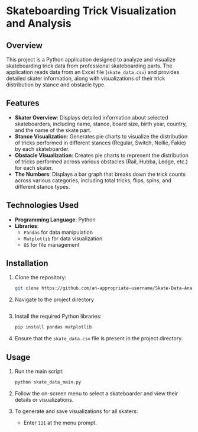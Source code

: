 # Skateboarding Trick Visualization and Analysis

## Overview
This project is a Python application designed to analyze and visualize skateboarding trick data from professional skateboarding parts. The application reads data from an Excel file (`skate_data.csv`) and provides detailed skater information, along with visualizations of their trick distribution by stance and obstacle type.

## Features
- **Skater Overview**: Displays detailed information about selected skateboarders, including name, stance, board size, birth year, country, and the name of the skate part.
- **Stance Visualization**: Generates pie charts to visualize the distribution of tricks performed in different stances (Regular, Switch, Nollie, Fakie) by each skateboarder.
- **Obstacle Visualization**: Creates pie charts to represent the distribution of tricks performed across various obstacles (Rail, Hubba, Ledge, etc.) for each skater.
- **The Numbers**: Displays a bar graph that breaks down the trick counts across various categories, including total tricks, flips, spins, and different stance types.

## Technologies Used
- **Programming Language**: Python
- **Libraries**:
  - `Pandas` for data manipulation
  - `Matplotlib` for data visualization
  - `OS` for file management

## Installation
1. Clone the repository:
    ```bash
    git clone https://github.com/an-appropriate-username/Skate-Data-Analytics-App
    ```
2. Navigate to the project directory
    ```
3. Install the required Python libraries:
    ```bash
    pip install pandas matplotlib
    ```
4. Ensure that the `skate_data.csv` file is present in the project directory.

## Usage
1. Run the main script:
    ```bash
    python skate_data_main.py
    ```
2. Follow the on-screen menu to select a skateboarder and view their details or visualizations.

3. To generate and save visualizations for all skaters:
    - Enter `111` at the menu prompt.
